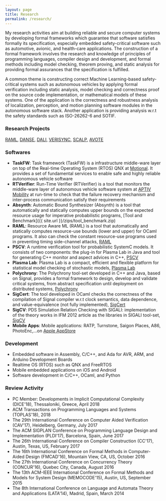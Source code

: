 ```yaml
---
layout: page
title: Research
permalink: /research/
---
```


My research activities aim at building reliable and secure computer systems by developing formal frameworks
which guarantee that software satisfies formally its specification, especially embedded safety-critical
software such as automotive, avionic, and health-care applications. The construction of a formal framework
involves the research and knowledge of principles of programming languages, compiler design and development,
and formal methods including model checking, theorem proving, and static analysis for providing
formal assurances that the specification is fulfilled.

A common theme is constructing correct Machine Learning-based safety-critical systems such as autonomous 
vehicles by applying formal verification including static analysis, model checking and correctness proof 
on the source code implementation, or mathematical models of these systems. One of the application is the 
correctness and robustness analysis of localization, perception, and motion planning software modules in 
the autonomous software stack. Another application is providing analysis w.r.t the safety standards 
such as ISO-26262-6 and SOTIF.

### Research Projects
[RAML](http://www.raml.co/ "RAML"), 
[DANSE](http://www.danse-ip.eu/home/), 
[DALI](http://www.ict-dali.eu/dali/), 
[VERISYNC](http://www.irit.fr/~Martin.Strecker/Proj/Old/Verisync/), 
[SCALP](http://scalp.gforge.inria.fr/), 
[AVOTE](http://scalp.gforge.inria.fr/)

### Softwares
* __TaskFW__: Task framework (TaskFW) is a infrastructure middle-ware layer on top of the Real-time Operating System (RTOS) QNX at [Motional](https://www.motional.com/). It provides a set of fundamental services to enable safe and highly reliable autonomous vehicle software
* __RTVerifier__: Run-Time Verifier (RTVerifier) is a tool that monitors the middle-ware layer of autonomous vehicle software system at [APTIV Mobility](https://www.aptiv.com/) at run-time to check that the failure recovery mechanism and inter-process communication satisfy their requirements
* __Absynth__: Automatic Bound Synthesizer (Absynth) is a tool that automatically and statically computes upper bounds on the expected resource usage for imperative probabilistic programs, [Tool and Benchmark]({{ site.url }}/zips/tool_benchmark.zip) 
* __RAML__: Resource Aware ML (RAML) is a tool that automatically and statically computes resource-use bounds (lower and upper) for OCaml programs. It also can check the constant resource-use programs used in preventing timing side-channel attacks, [RAML](http://www.raml.co/) 
* __PSCV__: A runtime verification tool for probabilistic SystemC models. It consists of two components: the plug-in for Plasma Lab in Java and tool for generating C++ monitor and aspect advices in C++, [PSCV](https://project.inria.fr/pscv/)
* __Plasma Lab__: Plasma Lab is a compact, efficient and flexible platform for statistical model checking of stochastic models, [Plasma Lab](https://project.inria.fr/plasma-lab/)
* __Polychrony__: The Polychrony tool-set developed in C++ and Java, based on Signal, provides a formal framework to design, develop and validate critical systems, from abstract specification until deployment on distributed systems, [Polychrony](http://www.irisa.fr/espresso/Polychrony/)
* __SigCert__: The tool developed in OCaml checks the correctness of the compilation of Signal compiler w.r.t clock semantics, data dependence, and value-equivalence (not fully implemented), [SigCert](https://github.com/channgo2203/sigcert)
* __SigCV__: PDS Simulation Relation Checking with SIGALI: implementation of the theory works in IFM 2012 article as the libraries in SIGALI tool-set, [SigCV](https://github.com/channgo2203/SigCV)
* __Mobile Apps__: Mobile applications: RATP, Turnstone, Saigon Places, A86, PhotoEnc,...on [Apple AppStore](https://itunes.apple.com/us/genre/ios/id36?mt=8)

### Development
* Embedded software in Assembly, C/C++, and Ada for AVR, ARM, and Arduino Development Boards
* Realtime OS (RTOS) such as QNX and FreeRTOS
* Mobile embedded applications on iOS and Android
* Software development in C/C++, OCaml, and Python

### Review Activity
* PC Member: Developments in Implicit Computational Complexity (DICE'18), Thessaloniki, Greece, April 2018
* ACM Transactions on Programming Languages and Systems (TOPLAS'18), 2018
* The 29th International Conference on Computer Aided Verification (CAV'17), Heidelberg, Germany, July 2017
* The ACM SIGPLAN Conference on Programming Language Design and Implementation (PLDI'17), Barcelona, Spain, June 2017
* The 26th International Conference on Compiler Construction (CC'17), Austin, Texas, US, February 2017
* The 16th International Conference on Formal Methods in Computer-Aided Design (FMCAD'16), Mountain View, CA, US, October 2016
* The 27th International Conference on Concurrency Theory (CONCUR'16), Quebec City, Canada, August 2016
* The 13th ACM-IEEE International Conference on Formal Methods and Models for System Design (MEMOCODE'15), Austin, US, September 2015
* The 8th International Conference on Language and Automata Theory and Applications (LATA'14), Madrid, Spain, March 2014
